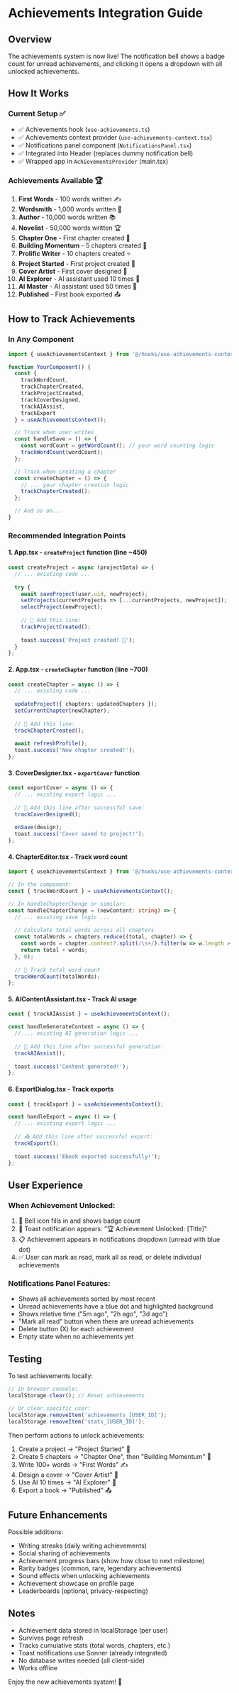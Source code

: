 # Achievements Integration Guide

## Overview
The achievements system is now live! The notification bell shows a badge count for unread achievements, and clicking it opens a dropdown with all unlocked achievements.

## How It Works

### Current Setup ✅
- ✅ Achievements hook (`use-achievements.ts`)
- ✅ Achievements context provider (`use-achievements-context.tsx`)
- ✅ Notifications panel component (`NotificationsPanel.tsx`)
- ✅ Integrated into Header (replaces dummy notification bell)
- ✅ Wrapped app in `AchievementsProvider` (main.tsx)

### Achievements Available 🏆

1. **First Words** - 100 words written ✍️
2. **Wordsmith** - 1,000 words written 📝
3. **Author** - 10,000 words written 📚
4. **Novelist** - 50,000 words written 🏆
5. **Chapter One** - First chapter created 📖
6. **Building Momentum** - 5 chapters created 🚀
7. **Prolific Writer** - 10 chapters created ⭐
8. **Project Started** - First project created 🎯
9. **Cover Artist** - First cover designed 🎨
10. **AI Explorer** - AI assistant used 10 times 🤖
11. **AI Master** - AI assistant used 50 times 🧠
12. **Published** - First book exported 📤

## How to Track Achievements

### In Any Component

```typescript
import { useAchievementsContext } from '@/hooks/use-achievements-context';

function YourComponent() {
  const { 
    trackWordCount, 
    trackChapterCreated, 
    trackProjectCreated,
    trackCoverDesigned,
    trackAIAssist,
    trackExport 
  } = useAchievementsContext();

  // Track when user writes
  const handleSave = () => {
    const wordCount = getWordCount(); // your word counting logic
    trackWordCount(wordCount);
  };

  // Track when creating a chapter
  const createChapter = () => {
    // ... your chapter creation logic
    trackChapterCreated();
  };

  // And so on...
}
```

### Recommended Integration Points

#### 1. App.tsx - `createProject` function (line ~450)
```typescript
const createProject = async (projectData) => {
  // ... existing code ...
  
  try {
    await saveProject(user.uid, newProject);
    setProjects(currentProjects => [...currentProjects, newProject]);
    selectProject(newProject);
    
    // 🎯 Add this line:
    trackProjectCreated();
    
    toast.success('Project created! 🎉');
  }
};
```

#### 2. App.tsx - `createChapter` function (line ~700)
```typescript
const createChapter = async () => {
  // ... existing code ...
  
  updateProject({ chapters: updatedChapters });
  setCurrentChapter(newChapter);
  
  // 📖 Add this line:
  trackChapterCreated();
  
  await refreshProfile();
  toast.success('New chapter created!');
};
```

#### 3. CoverDesigner.tsx - `exportCover` function
```typescript
const exportCover = async () => {
  // ... existing export logic ...
  
  // 🎨 Add this line after successful save:
  trackCoverDesigned();
  
  onSave(design);
  toast.success('Cover saved to project!');
};
```

#### 4. ChapterEditor.tsx - Track word count
```typescript
import { useAchievementsContext } from '@/hooks/use-achievements-context';

// In the component:
const { trackWordCount } = useAchievementsContext();

// In handleChapterChange or similar:
const handleChapterChange = (newContent: string) => {
  // ... existing save logic ...
  
  // Calculate total words across all chapters
  const totalWords = chapters.reduce((total, chapter) => {
    const words = chapter.content?.split(/\s+/).filter(w => w.length > 0).length || 0;
    return total + words;
  }, 0);
  
  // 📝 Track total word count
  trackWordCount(totalWords);
};
```

#### 5. AIContentAssistant.tsx - Track AI usage
```typescript
const { trackAIAssist } = useAchievementsContext();

const handleGenerateContent = async () => {
  // ... existing AI generation logic ...
  
  // 🤖 Add this line after successful generation:
  trackAIAssist();
  
  toast.success('Content generated!');
};
```

#### 6. ExportDialog.tsx - Track exports
```typescript
const { trackExport } = useAchievementsContext();

const handleExport = async () => {
  // ... existing export logic ...
  
  // 📤 Add this line after successful export:
  trackExport();
  
  toast.success('Ebook exported successfully!');
};
```

## User Experience

### When Achievement Unlocked:
1. 🔔 Bell icon fills in and shows badge count
2. 🎉 Toast notification appears: "🏆 Achievement Unlocked: [Title]"
3. 📋 Achievement appears in notifications dropdown (unread with blue dot)
4. ✅ User can mark as read, mark all as read, or delete individual achievements

### Notifications Panel Features:
- Shows all achievements sorted by most recent
- Unread achievements have a blue dot and highlighted background
- Shows relative time ("5m ago", "2h ago", "3d ago")
- "Mark all read" button when there are unread achievements
- Delete button (X) for each achievement
- Empty state when no achievements yet

## Testing

To test achievements locally:

```typescript
// In browser console:
localStorage.clear(); // Reset achievements

// Or clear specific user:
localStorage.removeItem('achievements_[USER_ID]');
localStorage.removeItem('stats_[USER_ID]');
```

Then perform actions to unlock achievements:
1. Create a project → "Project Started" 🎯
2. Create 5 chapters → "Chapter One", then "Building Momentum" 🚀
3. Write 100+ words → "First Words" ✍️
4. Design a cover → "Cover Artist" 🎨
5. Use AI 10 times → "AI Explorer" 🤖
6. Export a book → "Published" 📤

## Future Enhancements

Possible additions:
- Writing streaks (daily writing achievements)
- Social sharing of achievements
- Achievement progress bars (show how close to next milestone)
- Rarity badges (common, rare, legendary achievements)
- Sound effects when unlocking achievements
- Achievement showcase on profile page
- Leaderboards (optional, privacy-respecting)

## Notes

- Achievement data stored in localStorage (per user)
- Survives page refresh
- Tracks cumulative stats (total words, chapters, etc.)
- Toast notifications use Sonner (already integrated)
- No database writes needed (all client-side)
- Works offline

Enjoy the new achievements system! 🎉

